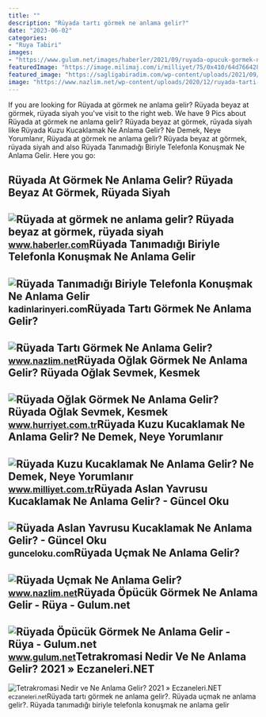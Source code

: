 ```yaml
---
title: ""
description: "Rüyada tartı görmek ne anlama gelir?"
date: "2023-06-02"
categories:
- "Ruya Tabiri"
images:
- "https://www.gulum.net/images/haberler/2021/09/ruyada-opucuk-gormek-ne-anlama-gelir-9915.jpg"
featuredImage: "https://image.milimaj.com/i/milliyet/75/0x410/64d7664286b2475844b639bf.jpg"
featured_image: "https://sagligabiradim.com/wp-content/uploads/2021/09/Tetrakromasi-nedir-ve-ne-anlama-gelir.jpeg"
image: "https://www.nazlim.net/wp-content/uploads/2020/12/ruyada-tarti-gormek-ne-anlama-gelir.jpeg"
---
```


If you are looking for Rüyada at görmek ne anlama gelir? Rüyada beyaz at görmek, rüyada siyah you've visit to the right web. We have 9 Pics about Rüyada at görmek ne anlama gelir? Rüyada beyaz at görmek, rüyada siyah like Rüyada Kuzu Kucaklamak Ne Anlama Gelir? Ne Demek, Neye Yorumlanır, Rüyada at görmek ne anlama gelir? Rüyada beyaz at görmek, rüyada siyah and also Rüyada Tanımadığı Biriyle Telefonla Konuşmak Ne Anlama Gelir. Here you go:

Rüyada At Görmek Ne Anlama Gelir? Rüyada Beyaz At Görmek, Rüyada Siyah
----------------------------------------------------------------------

 ![Rüyada at görmek ne anlama gelir? Rüyada beyaz at görmek, rüyada siyah](https://foto.haberler.com/haber/2019/10/30/ruyada-at-gormek-ne-anlama-gelir-12566959_7097_m.jpg) <small>www.haberler.com</small>Rüyada Tanımadığı Biriyle Telefonla Konuşmak Ne Anlama Gelir
------------------------------------------------------------

 ![Rüyada Tanımadığı Biriyle Telefonla Konuşmak Ne Anlama Gelir](https://kadinlarinyeri.com/wp-content/uploads/2021/12/Ruyada-Tanimadigi-Biriyle-Telefonla-Konusmak-Ne-Anlama-Gelir.jpg) <small>kadinlarinyeri.com</small>Rüyada Tartı Görmek Ne Anlama Gelir?
------------------------------------

 ![Rüyada Tartı Görmek Ne Anlama Gelir?](https://www.nazlim.net/wp-content/uploads/2020/12/ruyada-tarti-gormek-ne-anlama-gelir.jpeg) <small>www.nazlim.net</small>Rüyada Oğlak Görmek Ne Anlama Gelir? Rüyada Oğlak Sevmek, Kesmek
----------------------------------------------------------------

 ![Rüyada Oğlak Görmek Ne Anlama Gelir? Rüyada Oğlak Sevmek, Kesmek](https://image.hurimg.com/i/hurriyet/75/750x422/62299d464e3fe00784c410c2.jpg) <small>www.hurriyet.com.tr</small>Rüyada Kuzu Kucaklamak Ne Anlama Gelir? Ne Demek, Neye Yorumlanır
-----------------------------------------------------------------

 ![Rüyada Kuzu Kucaklamak Ne Anlama Gelir? Ne Demek, Neye Yorumlanır](https://image.milimaj.com/i/milliyet/75/0x410/64d7664286b2475844b639bf.jpg) <small>www.milliyet.com.tr</small>Rüyada Aslan Yavrusu Kucaklamak Ne Anlama Gelir? - Güncel Oku
-------------------------------------------------------------

 ![Rüyada Aslan Yavrusu Kucaklamak Ne Anlama Gelir? - Güncel Oku](https://gunceloku.com/uploads/ruyada-aslan-yavrusu-kucaklamak-ne-anlama-gelir-622afefbcca31.jpeg) <small>gunceloku.com</small>Rüyada Uçmak Ne Anlama Gelir?
-----------------------------

 ![Rüyada Uçmak Ne Anlama Gelir?](https://www.nazlim.net/wp-content/uploads/2020/10/ruyada-ucmak-ne-anlama-gelir.jpg) <small>www.nazlim.net</small>Rüyada Öpücük Görmek Ne Anlama Gelir - Rüya - Gulum.net
-------------------------------------------------------

 ![Rüyada Öpücük Görmek Ne Anlama Gelir - Rüya - Gulum.net](https://www.gulum.net/images/haberler/2021/09/ruyada-opucuk-gormek-ne-anlama-gelir-9915.jpg) <small>www.gulum.net</small>Tetrakromasi Nedir Ve Ne Anlama Gelir? 2021 » Eczaneleri.NET
------------------------------------------------------------

 ![Tetrakromasi Nedir ve Ne Anlama Gelir? 2021 » Eczaneleri.NET](https://sagligabiradim.com/wp-content/uploads/2021/09/Tetrakromasi-nedir-ve-ne-anlama-gelir.jpeg) <small>eczaneleri.net</small>Rüyada tartı görmek ne anlama gelir?. Rüyada uçmak ne anlama gelir?. Rüyada tanımadığı biriyle telefonla konuşmak ne anlama gelir
